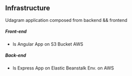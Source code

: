 ## Infrastructure

Udagram application composed from backend && frontend

##### Front-end

- Is Angular App on S3 Bucket AWS

##### Back-end

- Is Express App on Elastic Beanstalk Env. on AWS

